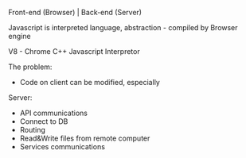 Front-end (Browser) | Back-end (Server)

Javascript is interpreted language, abstraction - compiled by Browser engine

V8 - Chrome C++ Javascript Interpretor

The problem: 
 - Code on client can be modified, especially 

Server:
 - API communications
 - Connect to DB
 - Routing
 - Read&Write files from remote computer
 - Services communications